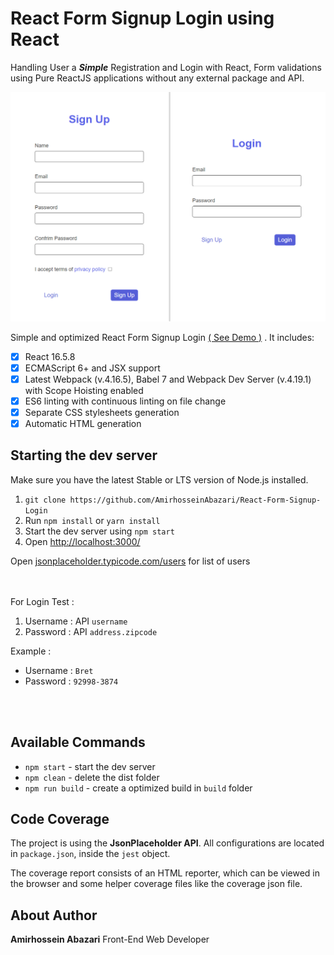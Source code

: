 # React Form Signup Login using React

Handling User a <strong><i>Simple</i></strong> Registration and Login with React, Form validations using Pure ReactJS applications without any external package and API.


<img width="800" alt="IMG" src="./img.png"/>

Simple and optimized React Form Signup Login [( See Demo )](https://amloginsignup.netlify.app/) . It includes: 


- [x] React 16.5.8
- [x] ECMAScript 6+ and JSX support
- [x] Latest Webpack (v.4.16.5), Babel 7 and Webpack Dev Server (v.4.19.1) with Scope Hoisting enabled
- [x] ES6 linting with continuous linting on file change
- [x] Separate CSS stylesheets generation
- [x] Automatic HTML generation

## Starting the dev server

Make sure you have the latest Stable or LTS version of Node.js installed.

1. `git clone https://github.com/AmirhosseinAbazari/React-Form-Signup-Login`
2. Run `npm install` or `yarn install`
3. Start the dev server using `npm start`
4. Open [http://localhost:3000/](http://localhost:3000/)


Open [jsonplaceholder.typicode.com/users](https://jsonplaceholder.typicode.com/users) for list of users

<br />
<br />
For Login Test :

1. Username : API ` username `
2. Password : API ` address.zipcode `

Example : 

- Username : ` Bret `
- Password : ` 92998-3874 `
<br />
<br />

## Available Commands

- `npm start` - start the dev server
- `npm clean` - delete the dist folder
- `npm run build` - create a optimized build in `build` folder

## Code Coverage

The project is using the <strong>JsonPlaceholder API</strong>. All configurations are located in `package.json`, inside the `jest` object.

The coverage report consists of an HTML reporter, which can be viewed in the browser and some helper coverage files like the coverage json file.

## About Author

<strong>Amirhossein Abazari</strong> Front-End Web Developer
